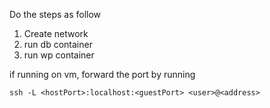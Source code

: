Do the steps as follow

1. Create network
2. run db container
3. run wp container

if running on vm, forward the port by running
```
ssh -L <hostPort>:localhost:<guestPort> <user>@<address>
```